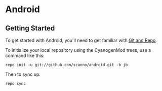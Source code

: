 Android
===========

Getting Started
---------------

To get started with Android, you'll need to get
familiar with [Git and Repo](http://source.android.com/download/using-repo).

To initialize your local repository using the CyanogenMod trees, use a command like this:

    repo init -u git://github.com/scanno/android.git -b jb

Then to sync up:

    repo sync

